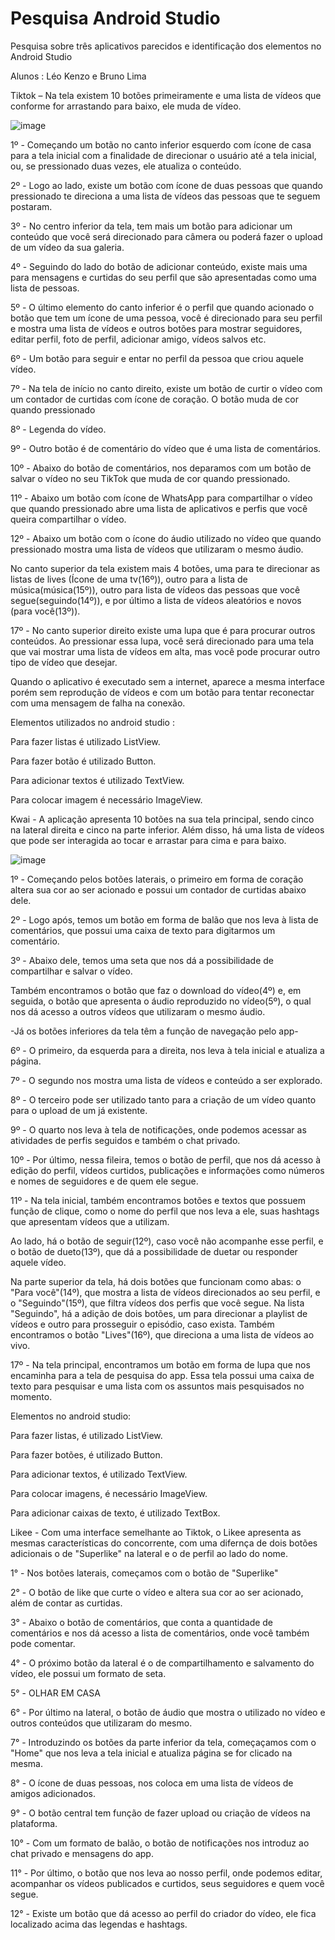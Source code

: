 # Pesquisa Android Studio
 Pesquisa sobre três aplicativos parecidos e identificação dos elementos no Android Studio

Alunos : Léo Kenzo e Bruno Lima







Tiktok – Na tela existem 10 botões primeiramente e uma lista de vídeos que conforme for arrastando para baixo, ele muda de vídeo.

![image](https://user-images.githubusercontent.com/101648676/235167591-f12290e5-768b-4fd1-8c20-34dcf3f32898.png)

1º - Começando um botão no canto inferior esquerdo com ícone de casa para a tela inicial com a finalidade de direcionar o usuário até a tela inicial, ou, se pressionado duas vezes, ele atualiza o conteúdo.

2º - Logo ao lado, existe um botão com ícone de duas pessoas que quando pressionado te direciona a uma lista de vídeos das pessoas que te seguem postaram.

3º - No centro inferior da tela, tem mais um botão para adicionar um conteúdo que você será direcionado para câmera ou poderá fazer o upload de um vídeo da sua galeria.

4º - Seguindo do lado do botão de adicionar conteúdo, existe mais uma para mensagens e curtidas do seu perfil que são apresentadas como uma lista de pessoas.

5º - O último elemento do canto inferior é o perfil que quando acionado o botão que tem um ícone de uma pessoa, você é direcionado para seu perfil e mostra uma lista de vídeos e outros botões para mostrar seguidores, editar perfil, foto de perfil, adicionar amigo, vídeos salvos etc.

6º - Um botão para seguir e entar no perfil da pessoa que criou aquele vídeo.

7º - Na tela de início no canto direito, existe um botão de curtir o vídeo com um contador de curtidas com ícone de coração. O botão muda de cor quando pressionado

8º - Legenda do vídeo.

9º - Outro botão é de comentário do vídeo que é uma lista de comentários.

10º - Abaixo do botão de comentários, nos deparamos com um botão de salvar o vídeo no seu TikTok que muda de cor quando pressionado.

11º - Abaixo um botão com ícone de WhatsApp para compartilhar o vídeo que quando pressionado abre uma lista de aplicativos e perfis que você queira compartilhar o vídeo.

12º - Abaixo um botão com o ícone do áudio utilizado no vídeo que quando pressionado mostra uma lista de vídeos que utilizaram o mesmo áudio.

No canto superior da tela existem mais 4 botões, uma para te direcionar as listas de lives (Ícone de uma tv(16º)), outro para a lista de música(música(15º)), outro para lista de vídeos das pessoas que você segue(seguindo(14º)), e por último a lista de vídeos aleatórios e novos (para você(13º)).

17º - No canto superior direito existe uma lupa que é para procurar outros conteúdos. Ao pressionar essa lupa, você será direcionado para uma tela que vai mostrar uma lista de vídeos em alta, mas você pode procurar outro tipo de vídeo que desejar.

Quando o aplicativo é executado sem a internet, aparece a mesma interface porém sem reprodução de vídeos e com um botão para tentar reconectar com uma mensagem de falha na conexão.


Elementos utilizados no android studio :

Para fazer listas é utilizado ListView.

Para fazer botão é utilizado Button.

Para adicionar textos é utilizado TextView.

Para colocar imagem é necessário ImageView. 





Kwai - A aplicação apresenta 10 botões na sua tela principal, sendo cinco na lateral direita e cinco na parte inferior. Além disso, há uma lista de vídeos que pode ser interagida ao tocar e arrastar para cima e para baixo.

![image](https://user-images.githubusercontent.com/101648676/235168158-0ac7da1d-f1ea-4ead-b471-30a8948be3f6.png)


 1º - Começando pelos botões laterais, o primeiro em forma de coração altera sua cor ao ser acionado e possui um contador de curtidas abaixo dele.

 2º - Logo após, temos um botão em forma de balão que nos leva à lista de comentários, que possui uma caixa de texto para digitarmos um comentário.

 3º - Abaixo dele, temos uma seta que nos dá a possibilidade de compartilhar e salvar o vídeo.

 Também encontramos o botão que faz o download do vídeo(4º) e, em seguida, o botão que apresenta o áudio reproduzido no vídeo(5º), o qual nos dá acesso a outros vídeos que utilizaram o mesmo áudio.

  -Já os botões inferiores da tela têm a função de navegação pelo app-
  
 6º - O primeiro, da esquerda para a direita, nos leva à tela inicial e atualiza a página.

 7º - O segundo nos mostra uma lista de vídeos e conteúdo a ser explorado.

 8º - O terceiro pode ser utilizado tanto para a criação de um vídeo quanto para o upload de um já existente.

 9º - O quarto nos leva à tela de notificações, onde podemos acessar as atividades de perfis seguidos e também o chat privado.

 10º - Por último, nessa fileira, temos o botão de perfil, que nos dá acesso à edição do perfil, vídeos curtidos, publicações e informações como números e nomes de seguidores e de quem ele segue.

 11º - Na tela inicial, também encontramos botões e textos que possuem função de clique, como o nome do perfil que nos leva a ele, suas hashtags que apresentam vídeos que a utilizam.

   Ao lado, há o botão de seguir(12º), caso você não acompanhe esse perfil, e o botão de dueto(13º), que dá a possibilidade de duetar ou responder aquele vídeo.
   
   Na parte superior da tela, há dois botões que funcionam como abas: o "Para você"(14º), que mostra a lista de vídeos direcionados ao seu perfil, e o "Seguindo"(15º), que filtra vídeos dos perfis que você segue. Na lista "Seguindo", há a adição de dois botões, um para direcionar a playlist de vídeos e outro para prosseguir o episódio, caso exista. Também encontramos o botão "Lives"(16º), que direciona a uma lista de vídeos ao vivo.

  17º - Na tela principal, encontramos um botão em forma de lupa que nos encaminha para a tela de pesquisa do app. Essa tela possui uma caixa de texto para pesquisar e uma lista com os assuntos mais pesquisados no momento.

Elementos no android studio:

Para fazer listas, é utilizado ListView. 

Para fazer botões, é utilizado Button. 

Para adicionar textos, é utilizado TextView.

Para colocar imagens, é necessário ImageView. 

Para adicionar caixas de texto, é utilizado TextBox.

Likee - Com uma interface semelhante ao Tiktok, o Likee apresenta as mesmas características do concorrente, com uma difernça de dois botões adicionais o de "Superlike" na lateral e o de perfil ao lado do nome.

1° - Nos botões laterais, começamos com o botão de "Superlike"

2° - O botão de like que curte o vídeo e altera sua cor ao ser acionado, além de contar as curtidas.

3° - Abaixo o botão de comentários, que conta a quantidade de comentários e nos dá acesso a lista de comentários, onde você também pode comentar.

4° - O próximo botão da lateral é o de compartilhamento e salvamento do vídeo, ele possui um formato de seta.

5° - OLHAR EM CASA

6° - Por último na lateral, o botão de áudio que mostra o utilizado no vídeo e outros conteúdos que utilizaram do mesmo.

7° - Introduzindo os botões da parte inferior da tela, começaçamos com o "Home" que nos leva a tela inicial e atualiza página se for clicado na mesma.

8° - O ícone de duas pessoas, nos coloca em uma lista de vídeos de amigos adicionados.

9° - O botão central tem função de fazer upload ou criação de vídeos na plataforma.

10° - Com um formato de balão, o botão de notificações nos introduz ao chat privado e mensagens do app.

11° - Por último, o botão que nos leva ao nosso perfil, onde podemos editar, acompanhar os vídeos publicados e curtidos, seus seguidores e quem você segue.

12° - Existe um botão que dá acesso ao perfil do criador do vídeo, ele fica localizado acima das legendas e hashtags.




